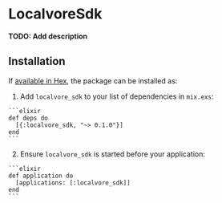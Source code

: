 # LocalvoreSdk

**TODO: Add description**

## Installation

If [available in Hex](https://hex.pm/docs/publish), the package can be installed as:

  1. Add `localvore_sdk` to your list of dependencies in `mix.exs`:

    ```elixir
    def deps do
      [{:localvore_sdk, "~> 0.1.0"}]
    end
    ```

  2. Ensure `localvore_sdk` is started before your application:

    ```elixir
    def application do
      [applications: [:localvore_sdk]]
    end
    ```

